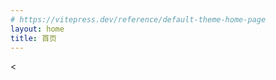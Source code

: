 ```yaml
---
# https://vitepress.dev/reference/default-theme-home-page
layout: home
title: 首页
---
```


<HomeLayout />
<

